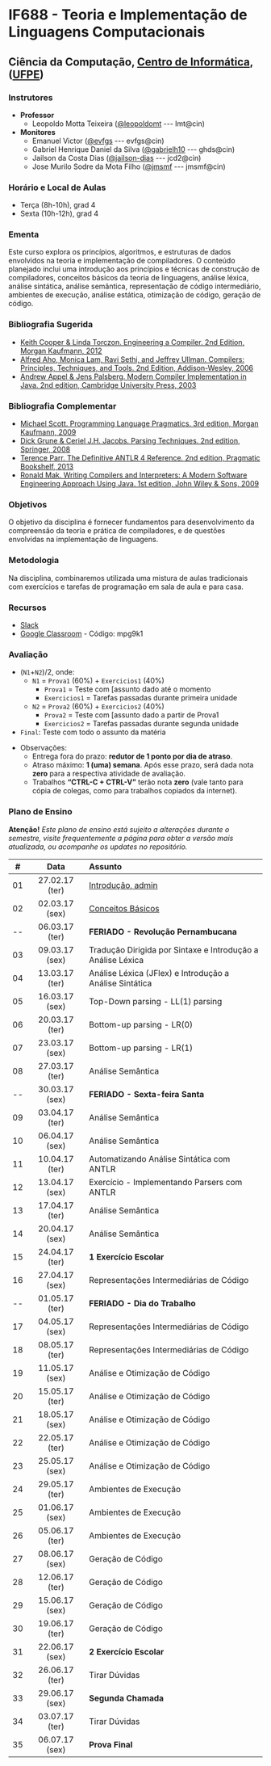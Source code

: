 # IF688 - Teoria e Implementação de Linguagens Computacionais

## Ciência da Computação, [Centro de Informática](http://www.cin.ufpe.br), ([UFPE](http://www.ufpe.br))

### Instrutores

* **Professor** 
  * Leopoldo Motta Teixeira ([@leopoldomt](https://github.com/leopoldomt) --- lmt@cin)
* **Monitores** 
  * Emanuel Victor ([@evfgs](https://github.com/evfgs) --- evfgs@cin)
  * Gabriel Henrique Daniel da Silva ([@gabrielh10](https://github.com/gabrielh10) --- ghds@cin)
  * Jailson da Costa Dias ([@jailson-dias](https://github.com/jailson-dias) --- jcd2@cin)
  * Jose Murilo Sodre da Mota Filho ([@jmsmf](https://github.com/jmsmf) --- jmsmf@cin)
  
### Horário e Local de Aulas

* Terça (8h-10h), grad 4
* Sexta (10h-12h), grad 4

### Ementa

Este curso explora os princípios, algoritmos, e estruturas de dados envolvidos na teoria e implementação de compiladores. 
O conteúdo planejado inclui uma introdução aos princípios e técnicas de construção de compiladores, conceitos básicos da teoria de linguagens, análise léxica, análise sintática, análise semântica, representação de código intermediário, ambientes de execução, análise estática, otimização de código, geração de código.

### Bibliografia Sugerida

- [Keith Cooper & Linda Torczon. Engineering a Compiler. 2nd Edition, Morgan Kaufmann, 2012](https://www.elsevier.com/books/engineering-a-compiler/cooper/978-0-12-088478-0)
- [Alfred Aho, Monica Lam, Ravi Sethi, and Jeffrey Ullman. Compilers: Principles, Techniques, and Tools. 2nd Edition, Addison-Wesley, 2006](http://dragonbook.stanford.edu)
- [Andrew Appel & Jens Palsberg. Modern Compiler Implementation in Java. 2nd edition, Cambridge University Press, 2003](https://www.cs.princeton.edu/~appel/modern/java/)

### Bibliografia Complementar
- [Michael Scott. Programming Language Pragmatics. 3rd edition, Morgan Kaufmann, 2009](https://www.cs.rochester.edu/u/scott/pragmatics/3e/)
- [Dick Grune & Ceriel J.H. Jacobs. Parsing Techniques. 2nd edition, Springer, 2008](https://dickgrune.com/Books/PTAPG_2nd_Edition/)
- [Terence Parr. The Definitive ANTLR 4 Reference. 2nd edition, Pragmatic Bookshelf, 2013](https://pragprog.com/book/tpantlr2/the-definitive-antlr-4-reference)
- [Ronald Mak. Writing Compilers and Interpreters: A Modern Software Engineering Approach Using Java. 1st edition, John Wiley & Sons, 2009](http://www.wiley.com/WileyCDA/WileyTitle/productCd-0470177071.html)

### Objetivos

O objetivo da disciplina é fornecer fundamentos para desenvolvimento da compreensão da teoria e prática de compiladores, e de questões envolvidas na implementação de linguagens.

### Metodologia

Na disciplina, combinaremos utilizada uma mistura de aulas tradicionais com exercícios e tarefas de programação em sala de aula e para casa. 

### Recursos

- [Slack](http://if688.slack.com)
- [Google Classroom](http://classroom.google.com) - Código: mpg9k1

### Avaliação

* (`N1`+`N2`)/2, onde:
  * `N1` = `Prova1` (60%) + `Exercicios1` (40%)
    * `Prova1` = Teste com [assunto dado até o momento
    * `Exercicios1` = Tarefas passadas durante primeira unidade
  * `N2` = `Prova2` (60%) + `Exercicios2` (40%)
    * `Prova2` = Teste com [assunto dado a partir de Prova1 
    * `Exercicios2` = Tarefas passadas durante segunda unidade
* `Final`: Teste com todo o assunto da matéria

- Observações:
  - Entrega fora do prazo: **redutor de 1 ponto por dia de atraso**. 
  - Atraso máximo: **1 (uma) semana**. Após esse prazo, será dada nota **zero** para a respectiva atividade de avaliação.
  - Trabalhos **“CTRL-C + CTRL-V”** terão nota **zero** (vale tanto para cópia de colegas, como para trabalhos copiados da internet).

### Plano de Ensino

**Atenção!** 
*Este plano de ensino está sujeito a alterações durante o semestre, visite frequentemente a página para obter a versão mais atualizada, ou acompanhe os updates no repositório.*

| # | Data | Assunto |
|:---:|:----:|:----------------------|
| 01 | 27.02.17 (ter) | [Introdução, admin](2018.1/2018-02-27.md) |
| 02 | 02.03.17 (sex) | [Conceitos Básicos](2018.1/2018-03-02.md) |
| -- | 06.03.17 (ter) | **FERIADO - Revolução Pernambucana** |
| 03 | 09.03.17 (sex) | Tradução Dirigida por Sintaxe e Introdução a Análise Léxica |
| 04 | 13.03.17 (ter) | Análise Léxica (JFlex) e Introdução a Análise Sintática |
| 05 | 16.03.17 (sex) | Top-Down parsing - LL(1) parsing |
| 06 | 20.03.17 (ter) | Bottom-up parsing - LR(0) |
| 07 | 23.03.17 (sex) | Bottom-up parsing - LR(1) |
| 08 | 27.03.17 (ter) | Análise Semântica |
| -- | 30.03.17 (sex) | **FERIADO - Sexta-feira Santa** |
| 09 | 03.04.17 (ter) | Análise Semântica |
| 10 | 06.04.17 (sex) | Análise Semântica |
| 11 | 10.04.17 (ter) | Automatizando Análise Sintática com ANTLR |
| 12 | 13.04.17 (sex) | Exercício - Implementando Parsers com ANTLR |
| 13 | 17.04.17 (ter) | Análise Semântica |
| 14 | 20.04.17 (sex) | Análise Semântica |
| 15 | 24.04.17 (ter) | **1 Exercício Escolar** |
| 16 | 27.04.17 (sex) | Representações Intermediárias de Código |
| -- | 01.05.17 (ter) | **FERIADO - Dia do Trabalho** |
| 17 | 04.05.17 (sex) | Representações Intermediárias de Código |
| 18 | 08.05.17 (ter) | Representações Intermediárias de Código |
| 19 | 11.05.17 (sex) | Análise e Otimização de Código |
| 20 | 15.05.17 (ter) | Análise e Otimização de Código |
| 21 | 18.05.17 (sex) | Análise e Otimização de Código |
| 22 | 22.05.17 (ter) | Análise e Otimização de Código |
| 23 | 25.05.17 (sex) | Análise e Otimização de Código |
| 24 | 29.05.17 (ter) | Ambientes de Execução |
| 25 | 01.06.17 (sex) | Ambientes de Execução |
| 26 | 05.06.17 (ter) | Ambientes de Execução |
| 27 | 08.06.17 (sex) | Geração de Código |
| 28 | 12.06.17 (ter) | Geração de Código |
| 29 | 15.06.17 (sex) | Geração de Código |
| 30 | 19.06.17 (ter) | Geração de Código |
| 31 | 22.06.17 (sex) | **2 Exercício Escolar**  |
| 32 | 26.06.17 (ter) | Tirar Dúvidas |
| 33 | 29.06.17 (sex) | **Segunda Chamada** |
| 34 | 03.07.17 (ter) | Tirar Dúvidas |
| 35 | 06.07.17 (sex) | **Prova Final**  |
